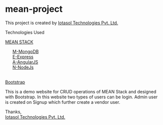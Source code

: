 # mean-project

This project is created by <a href="http://iotasol.com/">Iotasol Technologies Pvt. Ltd.</a>

Technologies Used

<a href="http://mean.io/#!/">MEAN STACK</a><br/>
	<ul style="list-style-type: none;">
		<li><a href="http://www.mongodb.org/" >M-MongoDB</a><br/></li>
		<li><a href="http://expressjs.com/">E-Express</a><br/></li>
		<li><a href="https://angularjs.org/">A-AngularJS</a><br/></li>
		<li><a href="http://nodejs.org/">N-NodeJs</a><br/><br/></li>
	</ul>

<a href="http://getbootstrap.com/">Bootstrap</a>

This is a demo website for CRUD operations of MEAN Stack and designed with Bootstrap. In this website two types of users can be login. Admin user is created on Signup which further create a vendor user.

Thanks, <br/>
<a href="http://iotasol.com/">Iotasol Technologies Pvt. Ltd.</a>
